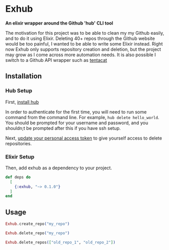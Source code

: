 # Exhub

**An elixir wrapper around the Github 'hub' CLI tool**


The motivation for this project was to be able to clean my my Github easily, 
and to do it using Elixir.  Deleting 40+ repos through the Github website
would be too painful, I wanted to be able to write some Elixir instead.
Right now Exhub only supports repository creation and deletion, but the
project may grow as I come across more automation needs.
It is also possible I switch to a Github API wrapper such as
[tentacat](https://github.com/edgurgel/tentacat)

## Installation

### Hub Setup
First, [install hub](https://github.com/github/hub#installation)

In order to authenticate for the first time, you will need to run some command
from the command line.  For example, `hub delete hello_world`.  You should be prompted
for your username and password, and you shouldn;t be prompted after this if you have ssh
setup.

Next, [update your personal access token](https://github.com/settings/tokens)
to give yourself access to delete repositories.

### Elixir Setup
Then, add exhub as a dependency to your project.
```elixir
def deps do
  [
    {:exhub, "~> 0.1.0"}
  ]
end
```


## Usage
```elixir
Exhub.create_repo("my_repo")

Exhub.delete_repo("my_repo")

Exhub.delete_repos(["old_repo_1", "old_repo_2"])
```
